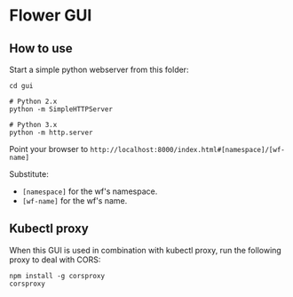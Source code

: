 # Flower GUI

## How to use
Start a simple python webserver from this folder:
```
cd gui
```

```
# Python 2.x
python -m SimpleHTTPServer
```

```
# Python 3.x
python -m http.server
```

Point your browser to
`http://localhost:8000/index.html#[namespace]/[wf-name]`

Substitute:
* `[namespace]` for the wf's namespace.
* `[wf-name]` for the wf's name.

## Kubectl proxy
When this GUI is used in combination with kubectl proxy, run the following proxy to deal with CORS:
```
npm install -g corsproxy
corsproxy
```
